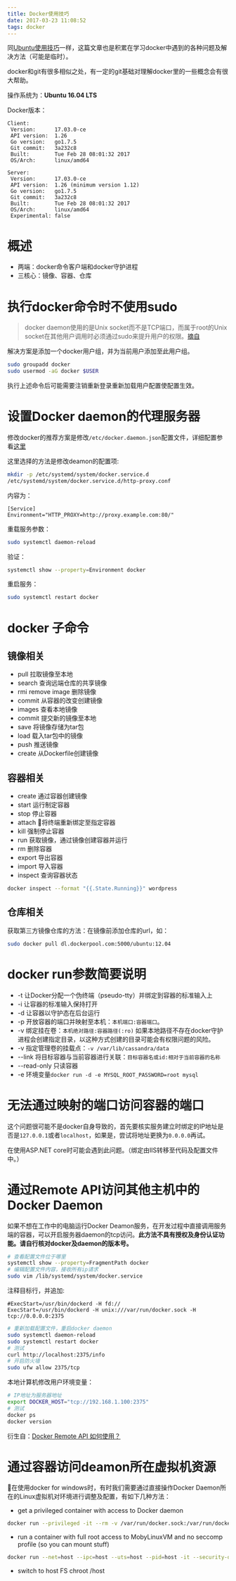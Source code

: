 ```yaml
---
title: Docker使用技巧
date: 2017-03-23 11:08:52
tags: docker
---
```


同[Ubuntu使用技巧](http://heavensfeel.net/2017/03/22/skill-of-ubuntu/)一样，这篇文章也是积累在学习docker中遇到的各种问题及解决方法（可能是临时）。

docker和git有很多相似之处，有一定的git基础对理解docker里的一些概念会有很大帮助。

操作系统为：**Ubuntu 16.04 LTS**

Docker版本：

``` plain
Client:
 Version:      17.03.0-ce
 API version:  1.26
 Go version:   go1.7.5
 Git commit:   3a232c8
 Built:        Tue Feb 28 08:01:32 2017
 OS/Arch:      linux/amd64

Server:
 Version:      17.03.0-ce
 API version:  1.26 (minimum version 1.12)
 Go version:   go1.7.5
 Git commit:   3a232c8
 Built:        Tue Feb 28 08:01:32 2017
 OS/Arch:      linux/amd64
 Experimental: false
```

# 概述

* 两端：docker命令客户端和docker守护进程
* 三核心：镜像、容器、仓库

# 执行docker命令时不使用sudo

> docker daemon使用的是Unix socket而不是TCP端口，而属于root的Unix socket在其他用户调用时必须通过sudo来提升用户的权限。[摘自](https://docs.docker.com/engine/installation/linux/linux-postinstall/)

解决方案是添加一个docker用户组，并为当前用户添加至此用户组。

``` bash
sudo groupadd docker
sudo usermod -aG docker $USER
```

执行上述命令后可能需要注销重新登录重新加载用户配置使配置生效。

# 设置Docker daemon的代理服务器

修改docker的推荐方案是修改`/etc/docker.daemon.json`配置文件，详细配置参看[这里](https://docs.docker.com/engine/reference/commandline/dockerd//#daemon-configuration-file)

这里选择的方法是修改deamon的配置项:

``` bash
mkdir -p /etc/systemd/system/docker.service.d
/etc/systemd/system/docker.service.d/http-proxy.conf
```

内容为：

``` plain
[Service]
Environment="HTTP_PROXY=http://proxy.example.com:80/"
```

重载服务参数：

``` bash
sudo systemctl daemon-reload
```

验证：

``` bash
systemctl show --property=Environment docker
```

重启服务：

``` bash
sudo systemctl restart docker
```

# docker 子命令

## 镜像相关

* pull 拉取镜像至本地
* search 查询远端仓库的共享镜像
* rmi remove image 删除镜像
* commit 从容器的改变创建镜像
* images 查看本地镜像
* commit 提交新的镜像至本地
* save 将镜像存储为tar包
* load 载入tar包中的镜像
* push 推送镜像
* create 从Dockerfile创建镜像

## 容器相关

* create 通过容器创建镜像
* start 运行制定容器
* stop 停止容器
* attach 将终端重新绑定至指定容器
* kill 强制停止容器
* run 获取镜像，通过镜像创建容器并运行
* rm 删除容器
* export 导出容器
* import 导入容器
* inspect 查询容器状态

``` bash
docker inspect --format "{{.State.Running}}" wordpress
```

## 仓库相关

获取第三方镜像仓库的方法：在镜像前添加仓库的url，如：

``` bash
sudo docker pull dl.dockerpool.com:5000/ubuntu:12.04
```

# docker run参数简要说明

* -t 让Docker分配一个伪终端（pseudo-tty）并绑定到容器的标准输入上
* -i 让容器的标准输入保持打开
* -d 让容器以守护态在后台运行
* -p 开放容器的端口并映射至本机：`本机端口:容器端口`。
* -v 绑定挂在卷：`本机绝对路径:容器路径(:ro)` 如果本地路径不存在docker守护进程会创建指定目录，以这种方式创建的目录可能会有权限问题的风险。
* -v 指定管理卷的挂载点：`-v /var/lib/cassandra/data`
* --link 将目标容器与当前容器进行关联：`目标容器名或id:相对于当前容器的名称`
* --read-only 只读容器
* -e 环境变量`docker run -d -e MYSQL_ROOT_PASSWORD=root mysql`

# 无法通过映射的端口访问容器的端口

这个问题很可能不是docker自身导致的，首先要核实服务建立时绑定的IP地址是否是`127.0.0.1`或者`localhost`，如果是，尝试将地址更换为`0.0.0.0`再试。

在使用ASP.NET core时可能会遇到此问题。（绑定由IIS转移至代码及配置文件中。）

# 通过Remote API访问其他主机中的Docker Daemon

如果不想在工作中的电脑运行Docker Deamon服务，在开发过程中直接调用服务端的容器，可以开启服务器daemon的tcp访问。**此方法不具有授权及身份认证功能。请自行核对docker及daemon的版本号。**

``` bash
# 查看配置文件位于哪里
systemctl show --property=FragmentPath docker
# 编辑配置文件内容，接收所有ip请求
sudo vim /lib/systemd/system/docker.service
```

注释目标行，并追加:

``` plain
#ExecStart=/usr/bin/dockerd -H fd://
ExecStart=/usr/bin/dockerd -H unix:///var/run/docker.sock -H tcp://0.0.0.0:2375
```

``` bash
# 重新加载配置文件，重启docker daemon
sudo systemctl daemon-reload
sudo systemctl restart docker
# 测试
curl http://localhost:2375/info
# 开启防火墙
sudo ufw allow 2375/tcp
```

本地计算机修改用户环境变量：

``` bash
# IP地址为服务器地址
export DOCKER_HOST="tcp://192.168.1.100:2375"
# 测试
docker ps
docker version
```

衍生自：[Docker Remote API 如何使用？](https://www.zhihu.com/question/24852884/answer/138069968)

# 通过容器访问deamon所在虚拟机资源

在使用docker for windows时，有时我们需要通过直接操作Docker Daemon所在的Linux虚拟机对环境进行调整及配置，有如下几种方法：
* get a privileged container with access to Docker daemon
```bash
docker run --privileged -it --rm -v /var/run/docker.sock:/var/run/docker.sock -v /usr/bin/docker:/usr/bin/docker alpine sh
``` 
* run a container with full root access to MobyLinuxVM and no seccomp profile (so you can mount stuff)
``` bash
docker run --net=host --ipc=host --uts=host --pid=host -it --security-opt=seccomp=unconfined --privileged --rm -v /:/host alpine /bin/sh
```
* switch to host FS
chroot /host